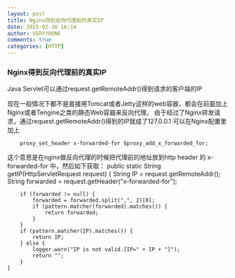 ```yaml
---
layout: post
title: Nginx得到反向代理前的真实IP
date: 2015-02-26 16:14
author: VERYYOUNG
comments: true
categories: [HTTP]
---
```

<h3>Nginx得到反向代理前的真实IP</h3>

<p>Java Servlet可以通过request.getRemoteAddr()得到请求的客户端的IP</p>

<p>现在一般情况下都不是直接用Tomcat或者Jetty这样的web容器，都会在前面加上Nginx或者Tengine之类的静态Web容器来反向代理。
由于经过了Nginx转发请求，通过request.getRemoteAddr()得到的IP就成了127.0.0.1
可以在Nginx配置里加上</p>

<pre><code>    proxy_set_header x-forwarded-for $proxy_add_x_forwarded_for;
</code></pre>

<p>这个意思是在nginx做反向代理的时候把代理前的地址放到http header 的 x-forwarded-for 中，然后如下获取：
     public static String getIP(HttpServletRequest request) {
        String IP = request.getRemoteAddr();
        String forwarded = request.getHeader("x-forwarded-for");</p>

<pre><code>    if (forwarded != null) {
        forwarded = forwarded.split(",", 2)[0];
        if (pattern.matcher(forwarded).matches()) {
            return forwarded;
        }
    }
    if (pattern.matcher(IP).matches()) {
        return IP;
    } else {
        logger.warn("IP is not valid.[IP=" + IP + "]");
        return "";
    }
}
</code></pre>
